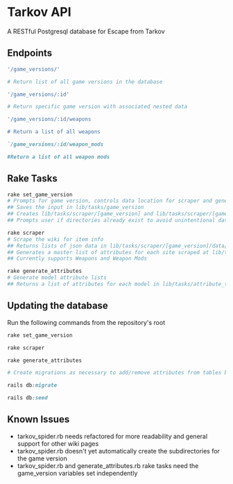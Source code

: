 # Tarkov API

A RESTful Postgresql database for Escape from Tarkov

## Endpoints

```ruby
'/game_versions/'

# Return list of all game versions in the database
```

```ruby
'/game_versions/:id'

# Return specific game version with associated nested data
```

```ruby
'/game_versions/:id/weapons

# Return a list of all weapons
```

```ruby
`/game_versions/:id/weapon_mods

#Return a list of all weapon mods
```

## Rake Tasks

```ruby
rake set_game_version
# Prompts for game version, controls data location for scraper and generate_attributes tasks
## Saves the input in lib/tasks/game_version
## Creates lib/tasks/scraper/[game_version] and lib/tasks/scraper/[game_version]/data directories
## Prompts user if directories already exist to avoid unintentional data overwrites

rake scraper
# Scrape the wiki for item info
## Returns lists of json data in lib/tasks/scraper/[game_version]/data/
## Generates a master list of attributes for each site scraped at lib/tasks/scraper/[game_version]/attributes.json
## Currently supports Weapons and Weapon Mods

rake generate_attributes
# Generate model attribute lists
## Returns a list of attributes for each model in lib/tasks/attribute_templates

```

## Updating the database

Run the following commands from the repository's root

```ruby
rake set_game_version

rake scraper

rake generate_attributes

# Create migrations as necessary to add/remove attributes from tables based on attribute lists

rails db:migrate

rails db:seed
```

## Known Issues

- tarkov_spider.rb needs refactored for more readability and general support for other wiki pages
- tarkov_spider.rb doesn't yet automatically create the subdirectories for the game version
- tarkov_spider.rb and generate_attributes.rb rake tasks need the game_version variables set independently
